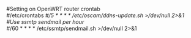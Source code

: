 #Setting on OpenWRT router crontab  
#/etc/crontabs 
#*/5 * * * * /etc/oscam/ddns-update.sh >/dev/null 2>&1  
#Use ssmtp sendmail per hour  
#*/60 * * * * /etc/ssmtp/sendmail.sh >/dev/null 2>&1 
